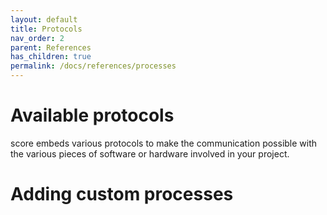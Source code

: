 ```yaml
---
layout: default
title: Protocols
nav_order: 2
parent: References
has_children: true
permalink: /docs/references/processes
---
```


# Available protocols

score embeds various protocols to make the communication possible with the various pieces of software or hardware involved in your project.

# Adding custom processes